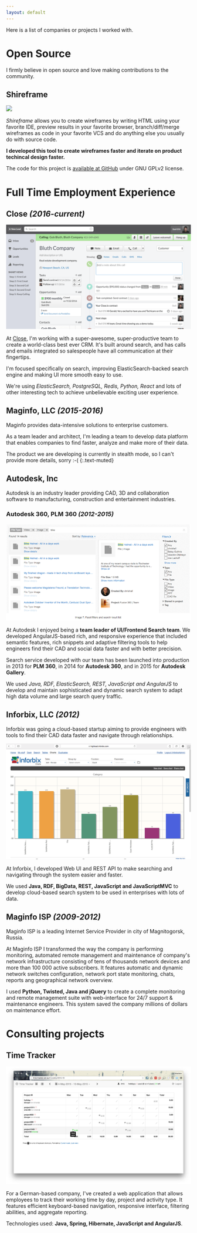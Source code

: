 ```yaml
---
layout: default
---
```


Here is a list of companies or projects I worked with.

# Open Source

I firmly believe in open source and love making contributions to the community.

## Shireframe

![](https://raw.githubusercontent.com/tsx/shireframe/master/examples/kitter.jpg)

*Shireframe* allows you to create wireframes by writing HTML using your favorite IDE, preview results in your favorite browser, branch/diff/merge wireframes as code in your favorite VCS and do anything else you usually do with source code.

**I developed this tool to create wireframes faster and iterate on product techincal design faster.**

The code for this project is [available at GitHub](https://github.com/tsx/shireframe) under GNU GPLv2 license.

# Full Time Employment Experience

## Close *(2016-current)*

![](/img/close-io.png)

At [Close](https://close.com), I'm working with a super-awesome, super-productive team to create a world-class best ever CRM. It's built around search, and has calls and emails integrated so salespeople have all communication at their fingertips.

I'm focused specifically on search, improving ElasticSearch-backed search engine and making UI more smooth easy to use.

We're using *ElasticSearch, PostgreSQL, Redis, Python, React* and lots of other interesting tech to achieve unbelievable exciting user experience.

## Maginfo, LLC *(2015-2016)*

Maginfo provides data-intensive solutions to enterprise customers.

As a team leader and architect, I'm leading a team to develop data platform that enables companies to find faster, analyze and make more of their data.

The product we are developing is currently in stealth mode, so I can't provide more details, sorry :-(
{:.text-muted}


## Autodesk, Inc

Autodesk is an industry leader providing CAD, 3D and collaboration software to manufacturing, construction and entertainment industries.

### Autodesk 360, PLM 360 *(2012-2015)*

![](/img/adsk-search-screen.png)

At Autodesk I enjoyed being a **team leader of UI/Frontend Search team**. We developed AngularJS-based rich, and responsive experience that included semantic features, rich snippets and adaptive filtering tools to help engineers find their CAD and social data faster and with better precision.

Search service developed with our team has been launched into production in 2013 for **PLM 360**, in 2014 for **Autodesk 360**, and in 2015 for **Autodesk Gallery**.

We used *Java, RDF, ElasticSearch, REST, JavaScript and AngularJS* to develop and maintain sophisticated and dynamic search system to adapt high data volume and large search query traffic.

## Inforbix, LLC *(2012)*

Inforbix was going a cloud-based startup aiming to provide engineers with tools to find their CAD data faster and navigate through relationships.

![](/img/inforbix-charts-screen.png)

At Inforbix, I developed Web UI and REST API to make searching and navigating through the system easier and faster.

We used **Java, RDF, BigData, REST, JavaScript and JavaScriptMVC** to develop cloud-based search system to be used in enterprises with lots of data.

## Maginfo ISP *(2009-2012)*

Maginfo ISP is a leading Internet Service Provider in city of Magnitogorsk, Russia.

At Maginfo ISP I transformed the way the company is performing monitoring, automated remote management and maintenance of company's network infrastructure consisting of tens of thousands network devices and more than 100 000 active subscribers. It features automatic and dynamic network switches configuration, network port state monitoring, chats, reports ang geographical network overview.

I used **Python, Twisted, Java and jQuery** to create a complete monitoring and remote management suite with web-interface for 24/7 support & maintenance engineers. This system saved the company millions of dollars on maintenance effort.

# Consulting projects

## Time Tracker

![](/img/tt-screen.png)

For a German-based company, I've created a web application that allows employees to track their working time by day, project and activity type. It features efficient keyboard-based navigation, responsive interface, filtering abilities, and aggregate reporting.

Technologies used: **Java, Spring, Hibernate, JavaScript and AngularJS**.
